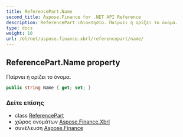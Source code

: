 ```yaml
---
title: ReferencePart.Name
second_title: Aspose.Finance for .NET API Reference
description: ReferencePart ιδιοκτησία. Παίρνει ή ορίζει το όνομα.
type: docs
weight: 10
url: /el/net/aspose.finance.xbrl/referencepart/name/
---
```

## ReferencePart.Name property

Παίρνει ή ορίζει το όνομα.

```csharp
public string Name { get; set; }
```

### Δείτε επίσης

* class [ReferencePart](../)
* χώρος ονομάτων [Aspose.Finance.Xbrl](../../referencepart/)
* συνέλευση [Aspose.Finance](../../../)


